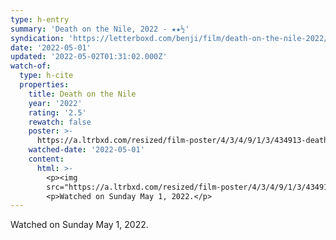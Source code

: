 ```yaml
---
type: h-entry
summary: 'Death on the Nile, 2022 - ★★½'
syndication: 'https://letterboxd.com/benji/film/death-on-the-nile-2022/'
date: '2022-05-01'
updated: '2022-05-02T01:31:02.000Z'
watch-of:
  type: h-cite
  properties:
    title: Death on the Nile
    year: '2022'
    rating: '2.5'
    rewatch: false
    poster: >-
      https://a.ltrbxd.com/resized/film-poster/4/3/4/9/1/3/434913-death-on-the-nile-0-600-0-900-crop.jpg?v=b202451f0b
    watched-date: '2022-05-01'
    content:
      html: >-
        <p><img
        src="https://a.ltrbxd.com/resized/film-poster/4/3/4/9/1/3/434913-death-on-the-nile-0-600-0-900-crop.jpg?v=b202451f0b"/></p>
        <p>Watched on Sunday May 1, 2022.</p>
---
```

Watched on Sunday May 1, 2022.
